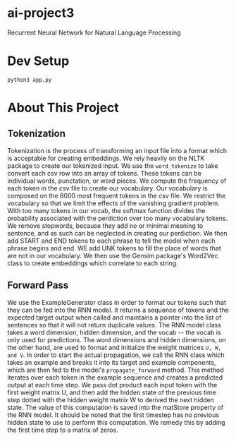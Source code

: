 # ai-project3
Recurrent Neural Network for Natural Language Processing

# Dev Setup
`python3 app.py`

# About This Project

## Tokenization

Tokenization is the process of transforming an input file into a format which is acceptable for creating embeddings. We rely heavily on the NLTK package to create our tokenized input. We use the `word_tokenize` to take convert each csv row into an array of tokens. These tokens can be individual words, punctation, or word pieces. We compute the frequency of each token in the csv file to create our vocabulary. Our vocabulary is composed on the 8000 most frequent tokens in the csv file. We restrict the vocabulary so that we limit the effects of the vanishing gradient problem. With too many tokens in our vocab, the softmax function divides the probability associated with the perdiction over too many vocabulary tokens. We remove stopwords, because they add no or minimal meaning to sentence, and as such can be neglected in creating our perdiction. We then add START and END tokens to each phrase to tell the model when each phrase begins and end. WE add UNK tokens to fill the place of words that are not in our vocabulary. We then use the Gensim package's Word2Vec class to create embeddings which correlate to each string.

## Forward Pass

We use the ExampleGenerator class in order to format our tokens such that they can be fed into the RNN model. It returns a sequence of tokens and the expected target output when called and maintains a pointer into the list of sentences so that it will not return duplicate values. The RNN model class takes a word dimension, hidden dimension, and the vocab -- the vocab is only used for predictions. The word dimensions and hidden dimensions, on the other hand, are used to format and initialize the weight matrices `U, W, and V`. In order to start the actual propagation, we call the RNN class which takes an example and breaks it into its target and example components, which are then fed to the model's `propagate_forward` method. This method iterates over each token in the example sequence and creates a predicted output at each time step. We pass dot product each input token with the first weight matrix U, and then add the hidden state of the previous time step dotted with the hidden weight matrix W to derived the next hidden state. The value of this computation is saved into the matStore property of the RNN model. It should be noted that the first timestep has no previous hidden state to use to perform this computation. We remedy this by adding the first time step to a matrix of zeros.